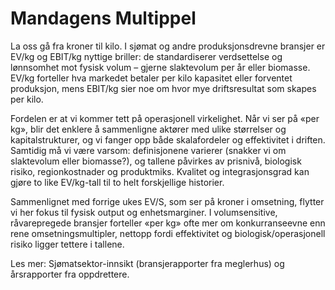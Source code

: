 # Mandagens Multippel

La oss gå fra kroner til kilo. I sjømat og andre produksjonsdrevne bransjer er EV/kg og EBIT/kg nyttige briller: de standardiserer verdsettelse og lønnsomhet mot fysisk volum – gjerne slaktevolum per år eller biomasse. EV/kg forteller hva markedet betaler per kilo kapasitet eller forventet produksjon, mens EBIT/kg sier noe om hvor mye driftsresultat som skapes per kilo.

Fordelen er at vi kommer tett på operasjonell virkelighet. Når vi ser på «per kg», blir det enklere å sammenligne aktører med ulike størrelser og kapitalstrukturer, og vi fanger opp både skalafordeler og effektivitet i driften. Samtidig må vi være varsom: definisjonene varierer (snakker vi om slaktevolum eller biomasse?), og tallene påvirkes av prisnivå, biologisk risiko, regionkostnader og produktmiks. Kvalitet og integrasjonsgrad kan gjøre to like EV/kg-tall til to helt forskjellige historier.

Sammenlignet med forrige ukes EV/S, som ser på kroner i omsetning, flytter vi her fokus til fysisk output og enhetsmarginer. I volumsensitive, råvarepregede bransjer forteller «per kg» ofte mer om konkurranseevne enn rene omsetningsmultipler, nettopp fordi effektivitet og biologisk/operasjonell risiko ligger tettere i tallene.

Les mer: Sjømatsektor-innsikt (bransjerapporter fra meglerhus) og årsrapporter fra oppdrettere.
